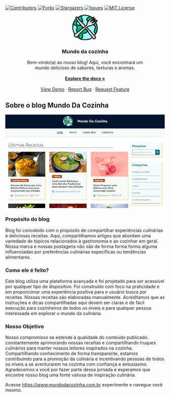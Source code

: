 [![Contributors][contributors-shield]][contributors-url]
[![Forks][forks-shield]][forks-url]
[![Stargazers][stars-shield]][stars-url]
[![Issues][issues-shield]][issues-url]
[![MIT License][license-shield]][license-url]

<div align="center">
  <a href="https://raphaelnsilva.github.io/secretword/">
    <img src="public/brand.png" alt="Logo" width="80" height="80">
  </a>

  <h3 align="center">Mundo da cozinha</h3>

  <p align="center">
    Bem-vindo(a) ao nosso blog!
    Aqui, você encontrará um <br />
    mundo delicioso de sabores,
    texturas e aromas. <br />
    <br />
    <a href="https://github.com/othneildrew/Best-README-Template"><strong>Explore the docs »</strong></a>
    <br />
    <br />
    <a href="https://github.com/othneildrew/Best-README-Template">View Demo</a>
    ·
    <a href="https://github.com/othneildrew/Best-README-Template/issues">Report Bug</a>
    ·
    <a href="https://github.com/othneildrew/Best-README-Template/issues">Request Feature</a>
  </p>
</div>

## Sobre o blog Mundo Da Cozinha

<p align="center">
  <img src="public/page-print.jpeg" alt="Descrição da imagem">
</p> 

### Propósito do blog

Blog foi concebido com o propósito de compartilhar experiências culinárias e deliciosas receitas. Aqui, compartilhamos artigos que abordam uma variedade de tópicos relacionados à gastronomia e ao cozinhar em geral. Nossa marca e nossas postagens não são de forma forma forma alguma influenciadas por preferências culinárias específicas ou tendências alimentares.

### Como ele é feito?

Este blog utiliza uma plataforma avançada e foi projetado para ser acessível por qualquer tipo de dispositivo. Foi construído com foco na praticidade e em proporcionar uma experiência positiva para o usuário busca por receitas. Nossas receitas são elaboradas manualmente. Acreditamos que as instruções e dicas compartilhadas aqui devem ser claras e de fácil execução para cozinheiros de todos os níveis e para qualquer pessoa interessada em explorar o mundo da culinária.

### Nosso Objetivo

Nosso compromisso se estende à qualidade do conteúdo publicado. constantemente aprimorando nossas receitas e compartilhando truques culinários para manter nossos leitores inspirados na cozinha. Compartilhando conhecimento de forma transparente, estamos contribuindo para a promoção da culinária e incentivando pessoas de todos os níveis a se aventurarem na cozinha com confiança e entusiasmo. Agradecemos a você por fazer parte dessa jornada e esperamos que encontre nosso blog uma fonte valiosa de inspiração culinária.

Acesse https://www.mundodacozinha.com.br experimente e navegue você mesmo.

[product-screenshot]: public/game-print.jpeg

[contributors-shield]: https://img.shields.io/github/contributors/raphaelnsilva/secretword.svg?style=for-the-badge
[contributors-url]: https://github.com/raphaelnsilva/secretword/graphs/contributors
[forks-shield]: https://img.shields.io/github/forks/raphaelnsilva/secretword.svg?style=for-the-badge
[forks-url]: https://github.com/raphaelnsilva/secretword/network/members
[stars-shield]: https://img.shields.io/github/stars/raphaelnsilva/secretword.svg?style=for-the-badge
[stars-url]: https://github.com/raphaelnsilva/secretword/stargazers
[issues-shield]: https://img.shields.io/github/issues/raphaelnsilva/secretword.svg?style=for-the-badge
[issues-url]: https://github.com/raphaelnsilva/secretword/issues
[license-shield]: https://img.shields.io/github/license/raphaelnsilva/secretword.svg?style=for-the-badge
[license-url]: https://github.com/raphaelnsilva/secretword/blob/master/LICENSE.txt

